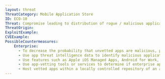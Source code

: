 ```yaml
---
layout: threat
ThreatCategory: Mobile Application Store
ID: ECO-10
Threat: Compromise leading to distribution of rogue / malicious applications
ThreatOrigin:
ExploitExample:
CVEExample:
PossibleCountermeasures:
    Enterprise:
      - To decrease the probability that unvetted apps are malicious, prohibit users from sideloading apps or downloading apps from unofficial and unauthorized app stores
      - Use app threat intelligence data to identify malicious applications unknowingly distributed through official or unofficial application stores.
      - Use features such as Apple iOS Managed Apps, Android for Work, or Samsung KNOX Workspace that provide some level of separation between personal apps and enterprise apps to mitigate the impact of malicious behaviors.
      - Use app-vetting tools or services to determine if enterprise applications appear free of malicious behaviors before authorizing their installation.
      - Host vetted apps within a locally controlled repository of an application store, such as F-Droid [^158]
---
```

